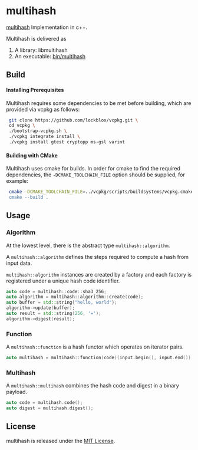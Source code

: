 # multihash

[multihash](//github.com/jbenet/multihash) Implementation in c++.

Multihash is delivered as

1. A library: libmultihash
2. An executable: [bin/multihash](multihash/main.cpp)

## Build

#### Installing Prerequisites

Multihash requires some dependencies to be met before building, which are provided via vcpkg as follows:

```bash
 git clone https://github.com/lockblox/vcpkg.git \
 cd vcpkg \
 ./bootstrap-vcpkg.sh \
 ./vcpkg integrate install \
 ./vcpkg install gtest cryptopp ms-gsl varint
```

#### Building with CMake

Multihash uses cmake for builds. In order for cmake to find the required dependencies, the `-DCMAKE_TOOLCHAIN_FILE` option should be supplied, for example:

```bash
 cmake -DCMAKE_TOOLCHAIN_FILE=../vcpkg/scripts/buildsystems/vcpkg.cmake" ../multihash
 cmake --build .
 ```

## Usage

### Algorithm

At the lowest level, there is the abstract type `multihash::algorithm`.

A `multihash::algorithm` defines the steps required to compute a hash from
input data.

`multihash::algorithm` instances are created by a factory and each factory is
registered under a unique hash code identifier.

```cpp
auto code = multihash::code::sha3_256;
auto algorithm = multihash::algorithm::create(code);
auto buffer = std::string{"hello, world"};
algorithm->update(buffer);
auto result = std::string(256, '=');
algorithm->digest(result);
```

### Function

A `multihash::function` is a hash functor which operates on iterator pairs.

```cpp
auto multihash = multihash::function(code)(input.begin(), input.end());
```

### Multihash

A `multihash::multihash` combines the hash code and digest in a binary payload.

```cpp
auto code = multihash.code();
auto digest = multihash.digest();
```

## License

multihash is released under the [MIT License](LICENSE.txt).